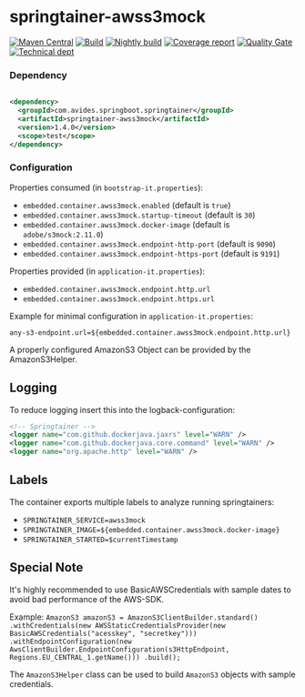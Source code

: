 # springtainer-awss3mock

[![Maven Central](https://maven-badges.herokuapp.com/maven-central/com.avides.springboot.springtainer/springtainer-awss3mock/badge.svg)](https://maven-badges.herokuapp.com/maven-central/com.avides.springboot.springtainer/springtainer-awss3mock)
[![Build](https://github.com/springtainer/springtainer-awss3mock/workflows/release/badge.svg)](https://github.com/springtainer/springtainer-awss3mock/actions)
[![Nightly build](https://github.com/springtainer/springtainer-awss3mock/workflows/nightly/badge.svg)](https://github.com/springtainer/springtainer-awss3mock/actions)
[![Coverage report](https://sonarcloud.io/api/project_badges/measure?project=springtainer_springtainer-awss3mock&metric=coverage)](https://sonarcloud.io/dashboard?id=springtainer_springtainer-awss3mock)
[![Quality Gate](https://sonarcloud.io/api/project_badges/measure?project=springtainer_springtainer-awss3mock&metric=alert_status)](https://sonarcloud.io/dashboard?id=springtainer_springtainer-awss3mock)
[![Technical dept](https://sonarcloud.io/api/project_badges/measure?project=springtainer_springtainer-awss3mock&metric=sqale_index)](https://sonarcloud.io/dashboard?id=springtainer_springtainer-awss3mock)

### Dependency

```xml

<dependency>
  <groupId>com.avides.springboot.springtainer</groupId>
  <artifactId>springtainer-awss3mock</artifactId>
  <version>1.4.0</version>
  <scope>test</scope>
</dependency>
```

### Configuration

Properties consumed (in `bootstrap-it.properties`):

- `embedded.container.awss3mock.enabled` (default is `true`)
- `embedded.container.awss3mock.startup-timeout` (default is `30`)
- `embedded.container.awss3mock.docker-image` (default is `adobe/s3mock:2.11.0`)
- `embedded.container.awss3mock.endpoint-http-port` (default is `9090`)
- `embedded.container.awss3mock.endpoint-https-port` (default is `9191`)

Properties provided (in `application-it.properties`):

- `embedded.container.awss3mock.endpoint.http.url`
- `embedded.container.awss3mock.endpoint.https.url`

Example for minimal configuration in `application-it.properties`:

```
any-s3-endpoint.url=${embedded.container.awss3mock.endpoint.http.url}
```

A properly configured AmazonS3 Object can be provided by the AmazonS3Helper.

## Logging

To reduce logging insert this into the logback-configuration:

```xml
<!-- Springtainer -->
<logger name="com.github.dockerjava.jaxrs" level="WARN" />
<logger name="com.github.dockerjava.core.command" level="WARN" />
<logger name="org.apache.http" level="WARN" />
```

## Labels

The container exports multiple labels to analyze running springtainers:

- `SPRINGTAINER_SERVICE=awss3mock`
- `SPRINGTAINER_IMAGE=${embedded.container.awss3mock.docker-image}`
- `SPRINGTAINER_STARTED=$currentTimestamp`

## Special Note

It's highly recommended to use BasicAWSCredentials with sample dates to avoid bad performance of the AWS-SDK.

Example:
`AmazonS3 amazonS3 = AmazonS3ClientBuilder.standard()
.withCredentials(new AWSStaticCredentialsProvider(new BasicAWSCredentials("acesskey", "secretkey")))
.withEndpointConfiguration(new AwsClientBuilder.EndpointConfiguration(s3HttpEndpoint, Regions.EU_CENTRAL_1.getName()))
.build();`

The `AmazonS3Helper` class can be used to build `AmazonS3` objects with sample credentials.
